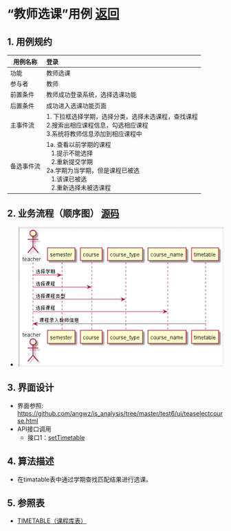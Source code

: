 # “教师选课”用例 [返回](../README.md)

## 1. 用例规约

|用例名称|登录|
|-------|:-------------|
|功能|教师选课|
|参与者|教师|
|前置条件|教师成功登录系统，选择选课功能|
|后置条件|成功进入选课功能页面|
|主事件流| 1. 下拉框选择学期，选择分类，选择未选课程，查找课程<br/>2.搜索出相应课程信息，勾选相应课程<br/>3.系统将教师信息添加到相应课程中
|备选事件流|1a. 查看以前学期的课程 <br/>&nbsp;&nbsp; 1.提示不能选择 <br/> &nbsp;&nbsp; 2.重新提交学期 <br/>2a.学期为当学期，但是课程已被选 <br/>&nbsp;&nbsp; 1.该课已被选 <br/> &nbsp;&nbsp; 2.重新选择未被选课程 |

## 2. 业务流程（顺序图） [源码](../src/TeaSelectCourse.puml)
- ![教师选课顺序图](../教师选课顺序图.png)

## 3. 界面设计
- 界面参照: https://github.com/angwz/is_analysis/tree/master/test6/ui/teaselectcourse.html
- API接口调用
    - 接口1：[setTimetable](../api/setTimetable.md)

## 4. 算法描述
 - 在timatable表中通过学期查找匹配结果进行选课。

## 5. 参照表

- [TIMETABLE（课程库表）](../DatabaseDesign.md/#TIMETABLE)